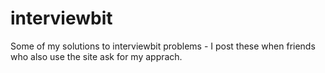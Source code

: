 # interviewbit
Some of my solutions to interviewbit problems - I post these when friends who also use the site ask for my apprach.
